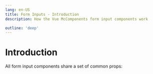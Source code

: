 ```yaml
---
lang: en-US
title: Form Inputs - Introduction
description: How the Vue McComponents form input components work

outline: 'deep'
---
```


# Introduction
All form input components share a set of common props:

